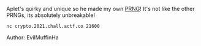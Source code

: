Aplet's quirky and unique so he made my own [PRNG](https://files.actf.co/a155e414e8cc7e0279ffe40225d7295fda5c2b79116313c2cb8fb8bf22dda70d/chall.py)! It's not like the other PRNGs, its absolutely unbreakable!

`nc crypto.2021.chall.actf.co 21600`

Author: EvilMuffinHa